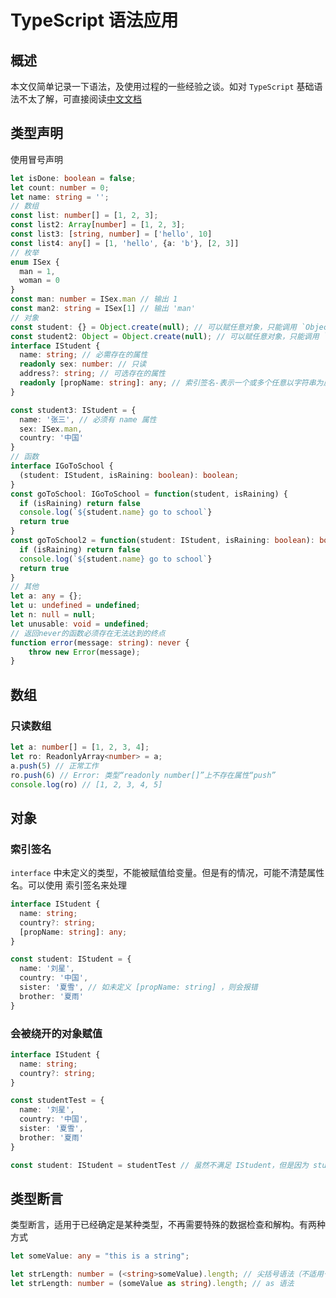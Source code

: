 # TypeScript 语法应用

## 概述

本文仅简单记录一下语法，及使用过程的一些经验之谈。如对 `TypeScript` 基础语法不太了解，可直接阅读[中文文档](https://www.tslang.cn/docs/handbook/basic-types.html)

## 类型声明

使用冒号声明
```TypeScript
let isDone: boolean = false;
let count: number = 0;
let name: string = '';
// 数组
const list: number[] = [1, 2, 3];
const list2: Array[number] = [1, 2, 3];
const list3: [string, number] = ['hello', 10]
const list4: any[] = [1, 'hello', {a: 'b'}, [2, 3]]
// 枚举
enum ISex {
  man = 1,
  woman = 0
}
const man: number = ISex.man // 输出 1
const man2: string = ISex[1] // 输出 'man'
// 对象
const student: {} = Object.create(null); // 可以赋任意对象，只能调用 `Object` 原型链上的方法，***而不能调用赋值的属性或方法***。
const student2: Object = Object.create(null); // 可以赋任意对象，只能调用 `Object` 原型链上的方法，***而不能调用赋值的属性或方法***。
interface IStudent {
  name: string; // 必需存在的属性
  readonly sex: number: // 只读
  address?: string; // 可选存在的属性
  readonly [propName: string]: any; // 索引签名-表示一个或多个任意以字符串为属性名的属性
}

const student3: IStudent = {
  name: '张三', // 必须有 name 属性
  sex: ISex.man,
  country: '中国'
}
// 函数
interface IGoToSchool {
  (student: IStudent, isRaining: boolean): boolean;
}
const goToSchool: IGoToSchool = function(student, isRaining) {
  if (isRaining) return false
  console.log(`${student.name} go to school`}
  return true
}
const goToSchool2 = function(student: IStudent, isRaining: boolean): boolean {
  if (isRaining) return false
  console.log(`${student.name} go to school`}
  return true
}
// 其他
let a: any = {};
let u: undefined = undefined;
let n: null = null;
let unusable: void = undefined;
// 返回never的函数必须存在无法达到的终点
function error(message: string): never {
    throw new Error(message);
}
```


## 数组

### 只读数组

```TypeScript
let a: number[] = [1, 2, 3, 4];
let ro: ReadonlyArray<number> = a;
a.push(5) // 正常工作
ro.push(6) // Error: 类型“readonly number[]”上不存在属性“push”
console.log(ro) // [1, 2, 3, 4, 5]
```

## 对象

### 索引签名

`interface` 中未定义的类型，不能被赋值给变量。但是有的情况，可能不清楚属性名。可以使用 索引签名来处理

```TypeScript
interface IStudent {
  name: string;
  country?: string;
  [propName: string]: any;
}

const student: IStudent = {
  name: '刘星',
  country: '中国',
  sister: '夏雪', // 如未定义 [propName: string] ，则会报错
  brother: '夏雨'
}
```

### 会被绕开的对象赋值

```TypeScript
interface IStudent {
  name: string;
  country?: string;
}

const studentTest = {
  name: '刘星',
  country: '中国',
  sister: '夏雪',
  brother: '夏雨'
}

const student: IStudent = studentTest // 虽然不满足 IStudent，但是因为 studentTest 没有类型检查，所以不会报错
```


## 类型断言

类型断言，适用于已经确定是某种类型，不再需要特殊的数据检查和解构。有两种方式

```TypeScript
let someValue: any = "this is a string";

let strLength: number = (<string>someValue).length; // 尖括号语法（不适用于 JSX）
let strLength: number = (someValue as string).length; // as 语法
```